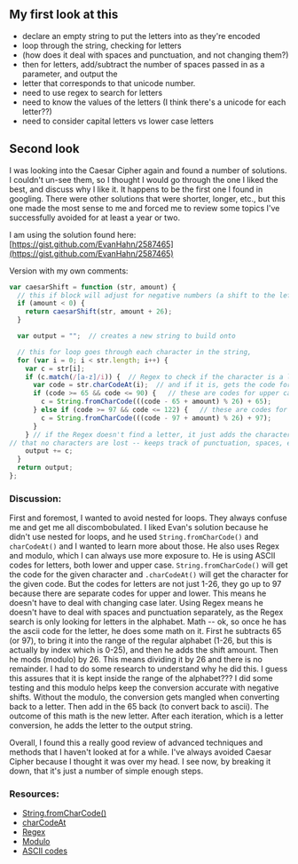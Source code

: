 ## My first look at this
* declare an empty string to put the letters into as they're encoded
* loop through the string, checking for letters 
* (how does it deal with spaces and punctuation, and not changing them?)
* then for letters, add/subtract the number of spaces passed in as a parameter, and output the 
* letter that corresponds to that unicode number.
* need to use regex to search for letters
* need to know the values of the letters (I think there's a unicode for each letter??)
* need to consider capital letters vs lower case letters

## Second look
I was looking into the Caesar Cipher again and found a number of solutions. I couldn't un-see them, so I thought I would 
go through the one I liked the best, and discuss why I like it. It happens to be the first one I found in googling. There 
were other solutions that were shorter, longer, etc., but this one made the most sense to me and forced me to review some 
topics I've successfully avoided for at least a year or two.

I am using the solution found here:  [https://gist.github.com/EvanHahn/2587465](https://gist.github.com/EvanHahn/2587465)

Version with my own comments: 
```javascript
var caesarShift = function (str, amount) {
  // this if block will adjust for negative numbers (a shift to the left instead of right)
  if (amount < 0) {
    return caesarShift(str, amount + 26); 
  }

  var output = "";  // creates a new string to build onto

  // this for loop goes through each character in the string, 
  for (var i = 0; i < str.length; i++) {
    var c = str[i];
    if (c.match(/[a-z]/i)) {  // Regex to check if the character is a letter,
      var code = str.charCodeAt(i);  // and if it is, gets the code for the letter.
      if (code >= 65 && code <= 90) {   // these are codes for upper case letters
        c = String.fromCharCode(((code - 65 + amount) % 26) + 65);
      } else if (code >= 97 && code <= 122) {   // these are codes for lower case letters
        c = String.fromCharCode(((code - 97 + amount) % 26) + 97);
      }
    } // if the Regex doesn't find a letter, it just adds the character and then moves to the next character, so
// that no characters are lost -- keeps track of punctuation, spaces, etc.
    output += c;
  }
  return output;
};
```

### Discussion:  
   First and foremost, I wanted to avoid nested for loops. They always confuse me and get me all discombobulated. I liked 
   Evan's solution because he didn't use nested for loops, and he used `String.fromCharCode()` and `charCodeAt()` and I 
   wanted to learn more about those. He also uses Regex and modulo, which I can always use more exposure to. 
   He is using ASCII codes for letters, both lower and upper case. `String.fromCharCode()` will get the code for the given 
   character and `.charCodeAt()` will get the character for the given code. But the codes for letters are not just 1-26, 
   they go up to 97 because there are separate codes for upper and lower. This means he doesn't have to deal with changing case later. 
   Using Regex means he doesn't have to deal with spaces and punctuation separately, as the Regex search is only looking for 
   letters in the alphabet. 
   Math -- ok, so once he has the ascii code for the letter, he does some math on it. First he subtracts 65 (or 97), to bring it 
   into the range of the regular alphabet (1-26, but this is actually by index which is 0-25), and then he adds the shift amount. 
   Then he mods (modulo) by 26. This means dividing it by 26 and there is no remainder. I had to do some research to 
   understand why he did this. I guess this assures that it is kept inside the range of the alphabet??? I did some testing 
   and this modulo helps keep the conversion accurate with negative shifts. Without the modulo, the conversion gets mangled 
   when converting back to a letter.
   Then add in the 65 back (to convert back to ascii). The outcome of this math is the 
   new letter. After each iteration, which is a letter conversion, he adds the letter to the output string.
   
   Overall, I found this a really good review of advanced techniques and methods that I haven't looked at for a while. I've 
   always avoided Caesar Cipher because I thought it was over my head. I see now, by breaking it down, that it's just a 
   number of simple enough steps. 
   
   
### Resources:
* [String.fromCharCode()](https://www.w3schools.com/jsref/jsref_fromcharcode.asp)
* [charCodeAt](https://www.w3schools.com/jsref/jsref_charcodeat.asp)
* [Regex](https://developer.mozilla.org/en-US/docs/Web/JavaScript/Guide/Regular_Expressions)
* [Modulo](https://developer.mozilla.org/en-US/docs/Web/JavaScript/Reference/Operators/Remainder)
* [ASCII codes](https://www.w3schools.com/charsets/ref_html_ascii.asp)
